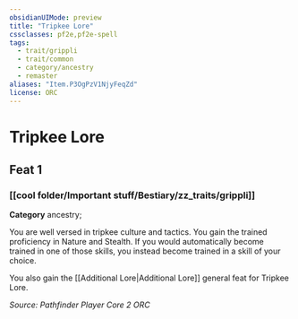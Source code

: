 ```yaml
---
obsidianUIMode: preview
title: "Tripkee Lore"
cssclasses: pf2e,pf2e-spell
tags:
  - trait/grippli
  - trait/common
  - category/ancestry
  - remaster
aliases: "Item.P3OgPzV1NjyFeqZd"
license: ORC
---
```

# Tripkee Lore
## Feat 1
### [[cool folder/Important stuff/Bestiary/zz_traits/grippli]]

**Category** ancestry; 




You are well versed in tripkee culture and tactics. You gain the trained proficiency in Nature and Stealth. If you would automatically become trained in one of those skills, you instead become trained in a skill of your choice.

You also gain the [[Additional Lore|Additional Lore]] general feat for Tripkee Lore.

*Source: Pathfinder Player Core 2*
*ORC*